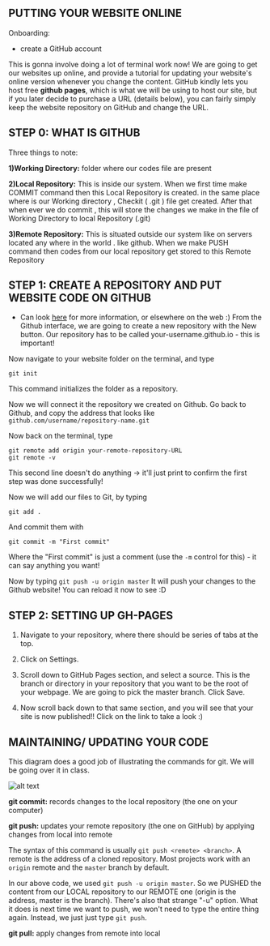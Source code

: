 ## PUTTING YOUR WEBSITE ONLINE

Onboarding:
+ create a GitHub account

This is gonna involve doing a lot of terminal work now! We are going to get our websites up online, and provide a tutorial for updating your website's online version whenever you change the content. GitHub kindly lets you host free **github pages**, which is what we will be using to host our site, but if you later decide to purchase a URL (details below), you can fairly simply keep the website repository on GitHub and change the URL.

## STEP 0: WHAT IS GITHUB

Three things to note:

**1)Working Directory:** folder where our codes file are present

**2)Local Repository:** This is inside our system. When we first time make COMMIT command then this Local Repository is created. in the same place where is our Working directory ,
Checkit ( .git ) file get created.
After that when ever we do commit , this will store the changes we make in the file of Working Directory to local Repository (.git)

**3)Remote Repository:** This is situated outside our system like on servers located any where in the world . like github. When we make PUSH command then codes from our local repository get stored to this Remote Repository

## STEP 1: CREATE A REPOSITORY AND PUT WEBSITE CODE ON GITHUB
+ Can look <a href="https://help.github.com/en/articles/adding-an-existing-project-to-github-using-the-command-line">here</a> for more information, or elsewhere on the web :) 
From the Github interface, we are going to create a new repository with the New button. Our repository has to be called your-username.github.io - this is important!

Now navigate to your website folder on the terminal, and type

```
git init
```
This command initializes the folder as a repository.

Now we will connect it the repository we created on Github. Go back to Github, and copy the address that looks like `github.com/username/repository-name.git`

Now back on the terminal, type

```
git remote add origin your-remote-repository-URL
git remote -v
```
This second line doesn't do anything -> it'll just print to confirm the first step was done successfully!

Now we will add our files to Git, by typing
```
git add .
```
And commit them with
```
git commit -m "First commit"
```
Where the "First commit" is just a comment (use the ```-m``` control for this) - it can say anything you want!

Now by typing
```git push -u origin master```
It will push your changes to the Github website! You can reload it now to see :D

## STEP 2: SETTING UP GH-PAGES

1) Navigate to your repository, where there should be series of tabs at the top.

2) Click on Settings. 

3) Scroll down to GitHub Pages section, and select a source. This is the branch or directory in your repository that you want to be the root of your webpage. We are going to pick the master branch. Click Save.

4) Now scroll back down to that same section, and you will see that your site is now published!!  Click on the link to take a look :)

## MAINTAINING/ UPDATING YOUR CODE

This diagram does a good job of illustrating the commands for git. We will be going over it in class. 

![alt text](https://i.stack.imgur.com/MgaV9.png)

**git commit:** records changes to the local repository (the one on your computer)

**git push:** updates your remote repository (the one on GitHub) by applying changes from local into remote

The syntax of this command is usually ```git push <remote> <branch>```. A remote is the address of a cloned repository. Most projects work with an ```origin``` remote and the ```master``` branch by default.
  
In our above code, we used ```git push -u origin master```. So we PUSHED the content from our LOCAL repository to our REMOTE one (origin is the address, master is the branch). There's also that strange "-u" option. What it does is next time we want to push, we won't need to type the entire thing again. Instead, we just just type ```git push```.

**git pull:** apply changes from remote into local 

